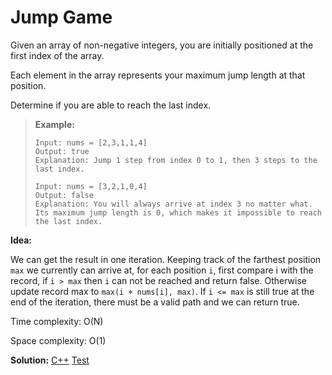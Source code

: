 # Jump Game

Given an array of non-negative integers, you are initially positioned at the first index of the array.

Each element in the array represents your maximum jump length at that position.

Determine if you are able to reach the last index.

> **Example:**
>
> ```
> Input: nums = [2,3,1,1,4]
> Output: true
> Explanation: Jump 1 step from index 0 to 1, then 3 steps to the last index.
> 
> Input: nums = [3,2,1,0,4]
> Output: false
> Explanation: You will always arrive at index 3 no matter what. Its maximum jump length is 0, which makes it impossible to reach the last index.
> ```



**Idea:** 

We can get the result in one iteration. Keeping track of the farthest position `max` we currently can arrive at, for each position `i`, first compare i with the record, if `i > max` then `i` can not be reached and return false. Otherwise update record max to `max(i + nums[i], max)`. If `i <= max` is still true at the end of the iteration, there must be a valid path and we can return true.



Time complexity: O(N)

Space complexity: O(1)



**Solution:** [C++](./solution.h)	[Test](./Test.cpp)